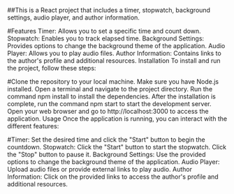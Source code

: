 ##This is a React project that includes a timer, stopwatch, background settings, audio player, and author information.

#Features
Timer: Allows you to set a specific time and count down.
Stopwatch: Enables you to track elapsed time.
Background Settings: Provides options to change the background theme of the application.
Audio Player: Allows you to play audio files.
Author Information: Contains links to the author's profile and additional resources.
Installation
To install and run the project, follow these steps:

#Clone the repository to your local machine.
Make sure you have Node.js installed.
Open a terminal and navigate to the project directory.
Run the command npm install to install the dependencies.
After the installation is complete, run the command npm start to start the development server.
Open your web browser and go to http://localhost:3000 to access the application.
Usage
Once the application is running, you can interact with the different features:

#Timer: Set the desired time and click the "Start" button to begin the countdown.
Stopwatch: Click the "Start" button to start the stopwatch. Click the "Stop" button to pause it.
Background Settings: Use the provided options to change the background theme of the application.
Audio Player: Upload audio files or provide external links to play audio.
Author Information: Click on the provided links to access the author's profile and additional resources.
